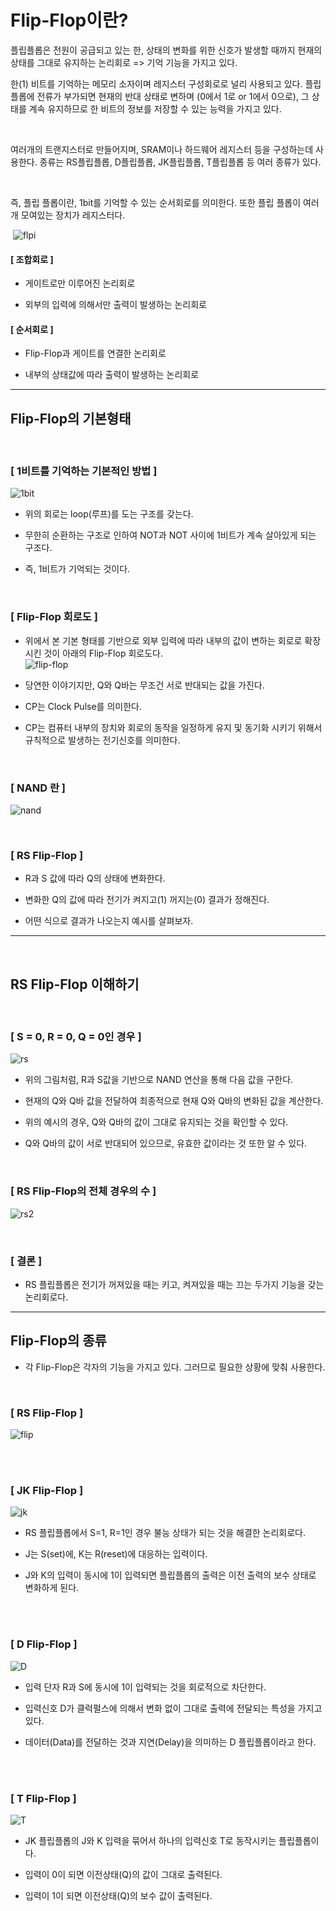 # Flip-Flop이란?

플립플롭은 전원이 공급되고 있는 한, 상태의 변화를 위한 신호가 발생할 때까지 현재의 상태를 그대로 유지하는 논리회로 => 기억 기능을 가지고  있다.

한(1) 비트를 기억하는 메모리 소자이며 레지스터 구성회로로 널리 사용되고 있다.
플립플롭에 전류가 부가되면 현재의 반대 상태로 변하며 (0에서 1로 or 1에서 0으로), 그 상태를 계속 유지하므로 한 비트의 정보를 저장할 수 있는 능력을 가지고 있다.

​

여러개의 트랜지스터로 만들어지며, SRAM이나 하드웨어 레지스터 등을 구성하는데 사용한다.
종류는 RS플립플롭, D플립플롭, JK플립플롭, T플립플롭 등 여러 종류가 있다.

​

즉, 플립 플롭이란, 1bit를 기억할 수 있는 순서회로를 의미한다. 
또한 플립 플롭이 여러개 모여있는 장치가 레지스터다. 

​
![flpi](https://1.bp.blogspot.com/-pA_2kVX5CBI/XZsiYd5HDYI/AAAAAAAACa8/Gm72mfx9LoElAPqDU5Q7fBcOuJAXKsuRgCLcBGAsYHQ/s640/%25EC%25BA%25A1%25EC%25B2%2598.JPG)


#### [ 조합회로 ]

- 게이트로만 이루어진 논리회로

- 외부의 입력에 의해서만 출력이 발생하는 논리회로 

 

#### [ 순서회로 ]

- Flip-Flop과 게이트를 연결한 논리회로 

- 내부의 상태값에 따라 출력이 발생하는 논리회로

---
## Flip-Flop의 기본형태

​

### [ 1비트를 기억하는 기본적인 방법 ]
![1bit](https://blog.kakaocdn.net/dn/bKsj4L/btrbIHuOGAg/MzZsPZQMRmKdoxUz4oxZxk/img.jpg)

-  위의 회로는 loop(루프)를 도는 구조를 갖는다.   

-  무한히 순환하는 구조로 인하여 NOT과 NOT 사이에 1비트가 계속 살아있게 되는 구조다.   
-  즉, 1비트가 기억되는 것이다. 

<Br>

### [ Flip-Flop 회로도 ]

-  위에서 본 기본 형태를 기반으로 외부 입력에 따라 내부의 값이 변하는 회로로 확장시킨 것이 아래의 Flip-Flop 회로도다.   
![flip-flop](https://blog.kakaocdn.net/dn/FKFZZ/btrbvccB32z/Te1OVPxzWOnYuB2EXjSqv0/img.jpg)

-  당연한 이야기지만, Q와 Q바는 무조건 서로 반대되는 값을 가진다.    

-  CP는 Clock Pulse를 의미한다.   

-  CP는 컴퓨터 내부의 장치와 회로의 동작을 일정하게 유지 및 동기화 시키기 위해서 규칙적으로 발생하는 전기신호를 의미한다.  

<br>

### [ NAND 란 ]
![nand](https://blog.kakaocdn.net/dn/l2FUD/btrbIdtYxL9/YyMakMcHees4lXtU9kMwAK/img.jpg)

<br>

### [ RS Flip-Flop ]

- R과 S 값에 따라 Q의 상태에 변화한다.   

- 변화한 Q의 값에 따라 전기가 켜지고(1) 꺼지는(0) 결과가 정해진다.   

- 어떤 식으로 결과가 나오는지 예시를 살펴보자.    
---
<br>

## RS Flip-Flop 이해하기

​
### [ S = 0, R = 0, Q = 0인 경우 ]
![rs](https://blog.kakaocdn.net/dn/bg76um/btrbq4Z8WjU/VlVKLanTwaXNdYZZ6G2kT1/img.jpg)

- 위의 그림처럼, R과 S값을 기반으로 NAND 연산을 통해 다음 값을 구한다.   

- 현재의 Q와 Q바 값을 전달하여 최종적으로 현재 Q와 Q바의 변화된 값을 계산한다.   

- 위의 예시의 경우, Q와 Q바의 값이 그대로 유지되는 것을 확인할 수 있다.   

- Q와 Q바의 값이 서로 반대되어 있으므로, 유효한 값이라는 것 또한 알 수 있다.  

<br>

### [ RS Flip-Flop의 전체 경우의 수 ]
![rs2](https://blog.kakaocdn.net/dn/MGYaH/btrbyIaZ2sO/NwtqehioXWDvlApl1TZbW1/img.jpg)

<br>

### [ 결론 ]

- RS 플립플롭은 전기가 꺼져있을 때는 키고, 켜져있을 때는 끄는 두가지 기능을 갖는 논리회로다. 

---

## Flip-Flop의 종류

-  각 Flip-Flop은 각자의 기능을 가지고 있다. 그러므로 필요한 상황에 맞춰 사용한다.

<br>

### [ RS Flip-Flop ]
![flip](https://blog.kakaocdn.net/dn/ZNzKc/btrbyIa2dpY/p9FtzOk1AgYNmhpQNkU1r0/img.png)

<br>
<br>

### [ JK Flip-Flop ]
![jk](https://blog.kakaocdn.net/dn/cETY79/btrbq37V3PB/IMTzgFsetnb9dpRVzrdk71/img.png)

-  RS 플립플롭에서 S=1, R=1인 경우 불능 상태가 되는 것을 해결한 논리회로다.  

-  J는 S(set)에, K는 R(reset)에 대응하는 입력이다.  

-  J와 K의 입력이 동시에 1이 입력되면 플립플롭의 출력은 이전 출력의 보수 상태로 변화하게 된다.   

<br>
<br>

### [ D Flip-Flop ]
![D](https://blog.kakaocdn.net/dn/IBos0/btrbAJmO1vI/KNzxWTDK0lcOCiRJCXl0g1/img.png)

-  입력 단자 R과 S에 동시에 1이 입력되는 것을 회로적으로 차단한다.  

-  입력신호 D가 클럭펄스에 의해서 변화 없이 그대로 출력에 전달되는 특성을 가지고 있다.  

-  데이터(Data)를 전달하는 것과 지연(Delay)을 의미하는 D 플립플롭이라고 한다.  

<Br>
<br>

### [ T Flip-Flop ]
![T](https://blog.kakaocdn.net/dn/7rvoc/btrbuKfLFvW/hbGP4jwb3Jnx9412ahS9BK/img.png)

- JK 플립플롭의 J와 K 입력을 묶어서 하나의 입력신호 T로 동작시키는 플립플롭이다.  

- 입력이 0이 되면 이전상태(Q)의 값이 그대로 출력된다.  

- 입력이 1이 되면 이전상태(Q)의 보수 값이 출력된다.  